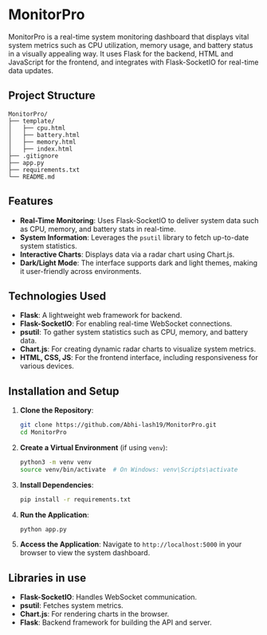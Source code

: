 # MonitorPro

MonitorPro is a real-time system monitoring dashboard that displays vital system metrics such as CPU utilization, memory usage, and battery status in a visually appealing way. It uses Flask for the backend, HTML and JavaScript for the frontend, and integrates with Flask-SocketIO for real-time data updates.

## Project Structure

```
MonitorPro/
├── template/
│   ├── cpu.html
│   ├── battery.html
│   ├── memory.html
│   ├── index.html
├── .gitignore
├── app.py
├── requirements.txt
└── README.md
```

## Features

- **Real-Time Monitoring**: Uses Flask-SocketIO to deliver system data such as CPU, memory, and battery stats in real-time.
- **System Information**: Leverages the `psutil` library to fetch up-to-date system statistics.
- **Interactive Charts**: Displays data via a radar chart using Chart.js.
- **Dark/Light Mode**: The interface supports dark and light themes, making it user-friendly across environments.

## Technologies Used

- **Flask**: A lightweight web framework for backend.
- **Flask-SocketIO**: For enabling real-time WebSocket connections.
- **psutil**: To gather system statistics such as CPU, memory, and battery data.
- **Chart.js**: For creating dynamic radar charts to visualize system metrics.
- **HTML, CSS, JS**: For the frontend interface, including responsiveness for various devices.

## Installation and Setup

1. **Clone the Repository**:
   ```bash
   git clone https://github.com/Abhi-lash19/MonitorPro.git
   cd MonitorPro
   ```

2. **Create a Virtual Environment** (if using `venv`):
   ```bash
   python3 -m venv venv
   source venv/bin/activate  # On Windows: venv\Scripts\activate
   ```

3. **Install Dependencies**:
   ```bash
   pip install -r requirements.txt
   ```

4. **Run the Application**:
   ```bash
   python app.py
   ```

5. **Access the Application**:
   Navigate to `http://localhost:5000` in your browser to view the system dashboard.

## Libraries in use

- **Flask-SocketIO**: Handles WebSocket communication.
- **psutil**: Fetches system metrics.
- **Chart.js**: For rendering charts in the browser.
- **Flask**: Backend framework for building the API and server.

